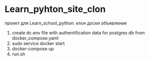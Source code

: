# Learn_pyhton_site_clon
проект для Learn_school_python: клон доски объявления

1. create dc.env file with authentification data for postgres db from docker_compose.yaml
2. sudo service docker start
2. docker-compose up
3. run.sh
